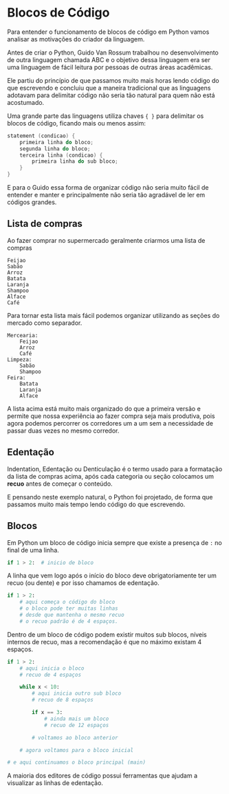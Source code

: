 # Blocos de Código

Para entender o funcionamento de blocos de código em Python vamos analisar
as motivações do criador da linguagem.

Antes de criar o Python, Guido Van Rossum trabalhou no desenvolvimento de
outra linguagem chamada ABC e o objetivo dessa linguagem era ser uma
linguagem de fácil leitura por pessoas de outras áreas acadêmicas.

Ele partiu do princípio de que passamos muito mais horas lendo código
do que escrevendo e concluiu que a maneira tradicional que as linguagens
adotavam para delimitar código não seria tão natural para quem não está 
acostumado.

Uma grande parte das linguagens utiliza chaves `{ }` para delimitar os blocos
de código, ficando mais ou menos assim:

```c
statement (condicao) {
	primeira linha do bloco;
	segunda linha do bloco;
	terceira linha (condicao) {
		primeira linha do sub bloco;
	}
}
```

E para o Guido essa forma de organizar código não seria muito fácil de entender
e manter e principalmente não seria tão agradável de ler em códigos grandes.

## Lista de compras

Ao fazer comprar no supermercado geralmente criarmos uma lista de compras

```text
Feijao
Sabão
Arroz
Batata
Laranja
Shampoo
Alface
Café
```

Para tornar esta lista mais fácil podemos organizar utilizando as seções do
mercado como separador.


```text
Mercearia:
	Feijao
	Arroz
	Café
Limpeza:
	Sabão
	Shampoo
Feira:
	Batata
	Laranja
	Alface
```

A lista acima está muito mais organizado do que a primeira versão e permite
que nossa experiência ao fazer compra seja mais produtiva, pois agora podemos 
percorrer os corredores um a um sem a necessidade de passar duas vezes no mesmo
corredor.

## Edentação

Indentation, Edentação ou Denticulação é o termo usado para a formatação da
lista de compras acima, após cada categoria ou seção colocamos um **recuo**
antes de começar o conteúdo.

E pensando neste exemplo natural, o Python foi projetado, de forma que
passamos muito mais tempo lendo código do que escrevendo.

## Blocos

Em Python um bloco de código inicia sempre que existe a presença de `:` no final
de uma linha.

```py
if 1 > 2:  # inicio de bloco
```

A linha que vem logo após o início do bloco deve obrigatoriamente ter um recuo (ou dente)
e por isso chamamos de edentação.

```py
if 1 > 2:
    # aqui começa o código do bloco
    # o bloco pode ter muitas linhas
    # desde que mantenha o mesmo recuo
    # o recuo padrão é de 4 espaços.
```

Dentro de um bloco de código podem existir muitos sub blocos, níveis internos
de recuo, mas a recomendação é que no máximo existam 4 espaços.

```py
if 1 > 2:
    # aqui inicia o bloco
    # recuo de 4 espaços

    while x < 10:
        # aqui inicia outro sub bloco
        # recuo de 8 espaços

        if x == 3:
            # ainda mais um bloco
            # recuo de 12 espaços

        # voltamos ao bloco anterior

    # agora voltamos para o bloco inicial

# e aqui continuamos o bloco principal (main)
```

A maioria dos editores de código possui ferramentas 
que ajudam a visualizar as linhas de edentação.





